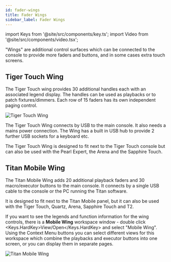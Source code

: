 ```yaml
---
id: fader-wings
title: Fader Wings
sidebar_label: Fader Wings
---
```


import Keys from '@site/src/components/key.ts';
import Video from '@site/src/components/video.tsx';

"Wings" are additional control surfaces which can be connected to the
console to provide more faders and buttons, and in some cases extra
touch screens.

## Tiger Touch Wing

The Tiger Touch wing provides 30 additional handles each with an
associated legend display. The handles can be used as playbacks or to
patch fixtures/dimmers. Each row of 15 faders has its own independent
paging control.

![Tiger Touch Wing](/docs/images/Tiger-Touch-Wing.png)

The Tiger Touch Wing connects by USB to the main console. It also needs
a mains power connection. The Wing has a built in USB hub to provide 2
further USB sockets for a keyboard etc.

The Tiger Touch Wing is designed to fit next to the Tiger Touch console
but can also be used with the Pearl Expert, the Arena and the Sapphire
Touch.

## Titan Mobile Wing

The Titan Mobile Wing adds 20 additional playback faders and 30
macro/executor buttons to the main console. It connects by a single USB
cable to the console or the PC running the Titan software.

It is designed to fit next to the Titan Mobile panel, but it can also be
used with the Tiger Touch, Quartz, Arena, Sapphire Touch and T2.

If you want to see the legends and function information for the wing
controls, there is a <strong>Mobile Wing</strong> workspace window - double click
<Keys.HardKey>View/Open</Keys.HardKey> and select "Mobile Wing". Using the Context Menu buttons 
you can select different views for this workspace which combine the playbacks 
and executor buttons into one screen, or you can display them in separate
pages.

![Titan Mobile Wing](/docs/images/Titan-Mobile-Wing.png)
